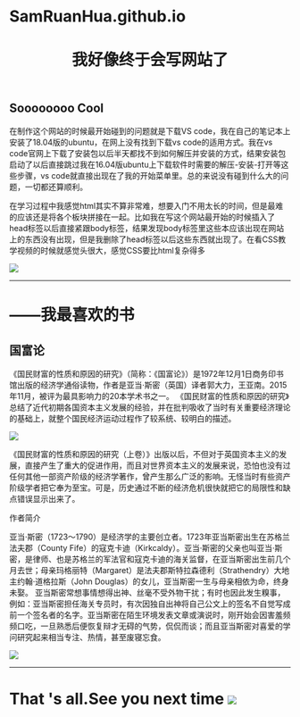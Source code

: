 # SamRuanHua.github.io
<html>
<head>
<body>
 <header>
  <h1>
  我好像终于会写网站了
  </h1>
 </header>
<h2>
Soooooooo Cool
</h2>
<p>
在制作这个网站的时候最开始碰到的问题就是下载VS code，我在自己的笔记本上安装了18.04版的ubuntu，在网上没有找到下载vs code的适用方式。我在vs code官网上下载了安装包以后半天都找不到如何解压并安装的方式，结果安装包启动了以后直接跳过我在16.04版ubuntu上下载软件时需要的解压-安装-打开等这些步骤，vs code就直接出现在了我的开始菜单里。总的来说没有碰到什么大的问题，一切都还算顺利。
<p>
<p>
在学习过程中我感觉html其实不算非常难，想要入门不用太长的时间，但是最难的应该还是将各个板块拼接在一起。比如我在写这个网站最开始的时候插入了head标签以后直接紧跟body标签，结果发现body标签里这些本应该出现在网站上的东西没有出现，但是我删除了head标签以后这些东西就出现了。在看CSS教学视频的时候就感觉头很大，感觉CSS要比html复杂得多
<p>
<img src="https://timgsa.baidu.com/timg?image&quality=80&size=b9999_10000&sec=1533723100675&di=e85bbf13d9ec9dc638e15c5403509a9b&imgtype=0&src=http%3A%2F%2Fimgsrc.baidu.com%2Fimage%2Fc0%253Dpixel_huitu%252C0%252C0%252C294%252C40%2Fsign%3Dd8fc69a8c611728b24208462a184a6a2%2F7a899e510fb30f244b5b0a3ac395d143ac4b03c1.jpg">
<hr>
<p>
<h1>
——我最喜欢的书
</h1>
<h2>
国富论
</h2>
<p>
《国民财富的性质和原因的研究》（简称：《国富论》）是1972年12月1日商务印书馆出版的经济学通俗读物，作者是亚当·斯密（英国）译者郭大力，王亚南。2015年11月，被评为最具影响力的20本学术书之一。 
《国民财富的性质和原因的研究》总结了近代初期各国资本主义发展的经验，并在批判吸收了当时有关重要经济理论的基础上，就整个国民经济运动过程作了较系统、较明白的描述。
<p>
<img src="https://gss3.bdstatic.com/-Po3dSag_xI4khGkpoWK1HF6hhy/baike/w%3D268%3Bg%3D0/sign=0d95e94cb2389b5038ffe754bd0e82e0/b21bb051f81986180d3e1cd641ed2e738bd4e663.jpg">
<p>
《国民财富的性质和原因的研究（上卷）》出版以后，不但对于英国资本主义的发展，直接产生了重大的促进作用，而且对世界资本主义的发展来说，恐怕也没有过任何其他一部资产阶级的经济学著作，曾产生那么广泛的影响。无怪当时有些资产阶级学者把它奉为至宝。可是，历史通过不断的经济危机很快就把它的局限性和缺点错误显示出来了。
<p>
<p>
<p>
作者简介
<p>
亚当·斯密（1723～1790）是经济学的主要创立者。1723年亚当斯密出生在苏格兰法夫郡（County Fife）的寇克卡迪（Kirkcaldy）。亚当·斯密的父亲也叫亚当·斯密，是律师、也是苏格兰的军法官和寇克卡迪的海关监督，在亚当斯密出生前几个月去世；母亲玛格丽特（Margaret）是法夫郡斯特拉森德利（Strathendry）大地主约翰·道格拉斯（John Douglas）的女儿，亚当斯密一生与母亲相依为命，终身未娶。
亚当斯密常想事情想得出神、丝毫不受外物干扰；有时也因此发生糗事，例如：亚当斯密担任海关专员时，有次因独自出神将自己公文上的签名不自觉写成前一个签名者的名字。亚当斯密在陌生环境发表文章或演说时，刚开始会因害羞频频口吃，一旦熟悉后便恢复辩才无碍的气势，侃侃而谈；而且亚当斯密对喜爱的学问研究起来相当专注、热情，甚至废寝忘食。
<p>
<a href="https://item.jd.com/10637234.html"><img src="https://gss3.bdstatic.com/7Po3dSag_xI4khGkpoWK1HF6hhy/baike/w%3D268%3Bg%3D0/sign=3766dfada5c379317d68812fd3ffd078/b90e7bec54e736d160b891a391504fc2d46269f5.jpg">
</a>
<hr>
<h1>That 's all.See you next time
<a href="https://www.baidu.com"><img src="https://timgsa.baidu.com/timg?image&quality=80&size=b9999_10000&sec=1533722391147&di=3bfe67a926fae8b033ee77d94dbb53a4&imgtype=0&src=http%3A%2F%2Fimgsrc.baidu.com%2Fimgad%2Fpic%2Fitem%2F4a36acaf2edda3cc18dd840e0ae93901213f92e6.jpg">
<body>
</head>
<html>
